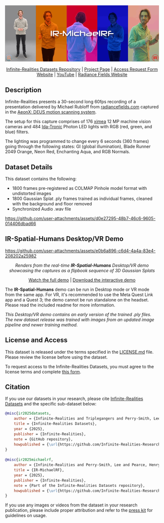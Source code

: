 <p align="center">
  <img src="assets/IR-MichaelRF-banner-titled.gif"  alt="IR-MichaelRF Banner">
</p>

<p align="center">
  <a href="https://github.com/Infinite-Realities-Research/IR-Datasets" target="_blank">Infinite-Realities Datasets Repository</a>
  | <a href="https://infinite-realities-research.github.io/IR-Datasets/" target="_blank">Project Page</a>
  | <a href="https://docs.google.com/forms/d/e/1FAIpQLScxM9nBuaO5MZf7Gk1IY7hCowU4Kd-yREfCN5JNxlZPiqgOOA/viewform?usp=header" target="_blank">Access Request Form</a>
 <br>
 <a href="https://www.ir-ltd.net/" target="_blank">Website</a>
  | <a href="https://www.youtube.com/@infiniterealities4D" target="_blank">YouTube</a>
  | <a href="https://radiancefields.com/" target="_blank">Radiance Fields Website</a> 
</p>

## Description
Infinite-Realities presents a 30-second long 60fps recording of a presentation delivered by Michael Rubloff from [radiancefields.com](https://radiancefields.com/) captured in the [AeonX: DƐUS motion scanning system](https://www.ir-ltd.net/ir/deus/).

The setup for this capture comprises of 176 [ximea](https://www.ximea.com/) 12 MP machine vision cameras and 484 [Ida-Tronic](https://ida-tronic.com/) Photon LED lights with RGB (red, green, and blue) filters.

The lighting was programmed to change every 6 seconds (360 frames) going through the following states: GI (global illumination), Blade Runner 2049 Orange, Neon Red, Enchanting Aqua, and RGB Normals.


## Dataset Details
This dataset contains the following:

- 1800 frames pre-registered as COLMAP Pinhole model format with undistorted images
- 1800 Gaussian Splat .ply frames trained as individual frames, cleaned with the background and floor removed
- Synchronized Audio .wav file

https://github.com/user-attachments/assets/d0e27295-48b7-46c6-9605-014406dbad66

## IR-Spatial-Humans Desktop/VR Demo

https://github.com/user-attachments/assets/e0b6a896-c6d4-4a4a-83e4-208202a25982

<p align="center">
  <em>Renders from the real-time <strong>IR-Spatial-Humans</strong> Desktop/VR demo showcasing the captures as a flipbook sequence of 3D Gaussian Splats</em>
</p>

<p align="center">
  <a href="https://youtu.be/tc9hOoODfW8" target="_blank">Watch the full demo</a> 
  | <a href="https://docs.google.com/forms/d/e/1FAIpQLSd2nKcMQvv60LIaizlYrRzMcOTcT5in6-4Bj7YSrag9GNydRQ/viewform?usp=dialog" target="_blank">Download the interactive demo</a>
</p>

The **IR-Spatial-Humans** demo can be run in Desktop mode or VR mode from the same app. For VR, it's recommended to use the Meta Quest Link app and a Quest 3; the demo cannot be run standalone on the headset. Please read the included readme for more information.

*This Desktop/VR demo contains an early version of the trained .ply files. The new dataset release was trained with images from an updated image pipeline and newer training method.*

## License and Access

This dataset is released under the terms specified in the [LICENSE.md](LICENSE.md) file. Please review the license before using the dataset.

To request access to the Infinite-Realities Datasets, you must agree to the license terms and complete [this form](https://docs.google.com/forms/d/e/1FAIpQLScxM9nBuaO5MZf7Gk1IY7hCowU4Kd-yREfCN5JNxlZPiqgOOA/viewform?usp=header).

## Citation

If you use our datasets in your research, please cite [Infinite-Realities Datasets](https://github.com/Infinite-Realities-Research/IR-Datasets) and the specific sub-dataset below:


```bibtex
@misc{ir2025datasets,
    author = {Infinite-Realities and Triplegangers and Perry-Smith, Lee and Pearce, Henry and Tomchuk, Oleksandr and Tomchuk, Kateryna},
    title = {Infinite-Realities Datasets},
    year = {2025},
    publisher = {Infinite-Realities},
    note = {GitHub repository},
    howpublished = {\url{https://github.com/Infinite-Realities-Research/IR-Datasets}}
}

@misc{ir2025michaelrf,
    author = {Infinite-Realities and Perry-Smith, Lee and Pearce, Henry and Rubloff, Michael},
    title = {IR-MichaelRF},
    year = {2025},
    publisher = {Infinite-Realities},
    note = {Part of the Infinite-Realities Datasets repository},
    howpublished = {\url{https://github.com/Infinite-Realities-Research/IR-MichaelRF}}
}
```

If you use any images or videos from the dataset in your research publication, please include proper attribution and refer to the [press kit](https://github.com/Infinite-Realities-Research/IR-Datasets/blob/main/press-kit.md) for guidelines on usage.